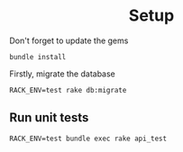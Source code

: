 <h1 align="center">Setup</h1>

Don't forget to update the gems

`bundle install`

Firstly, migrate the database

`RACK_ENV=test rake db:migrate`

## Run unit tests

`RACK_ENV=test bundle exec rake api_test`
